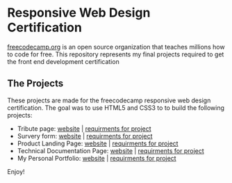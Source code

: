 # Responsive Web Design Certification

[freecodecamp.org](freecodecamp.org) is an open source organization that teaches millions how to code for free. This repository represents my final projects required to get the front
end development certification

## **The Projects**

These projects are made for the freecodecamp responsive web design certification. The goal was to use HTML5 and CSS3 to to build the following projects:

- Tribute page: [website](https://www.google.com/search?q=to+be+done+image&rlz=1C1VDKB_enCA962CA962&sxsrf=ALiCzsZ07jzIiW-jqeVbDHq6lV9ne3ctkw:1653089686617&source=lnms&tbm=isch&sa=X&ved=2ahUKEwj0wrX8nu_3AhWalIkEHZNeAdQQ_AUoAXoECAEQAw&biw=1920&bih=937&dpr=1#imgrc=wBjoaKMuOYmz1M) | [requirments for project](https://www.freecodecamp.org/learn/responsive-web-design/responsive-web-design-projects/build-a-tribute-page)
- Survery form: [website]() | [requirments for project](https://www.freecodecamp.org/learn/responsive-web-design/responsive-web-design-projects/build-a-survey-form)
- Product Landing Page: [website]() | [requirments for project](https://www.freecodecamp.org/learn/responsive-web-design/responsive-web-design-projects/build-a-product-landing-page)
- Technical Documentation Page: [website]() | [requirments for project](https://www.freecodecamp.org/learn/responsive-web-design/responsive-web-design-projects/build-a-technical-documentation-page)
- My Personal Portfolio: [website]() | [requirments for project]()

Enjoy!
